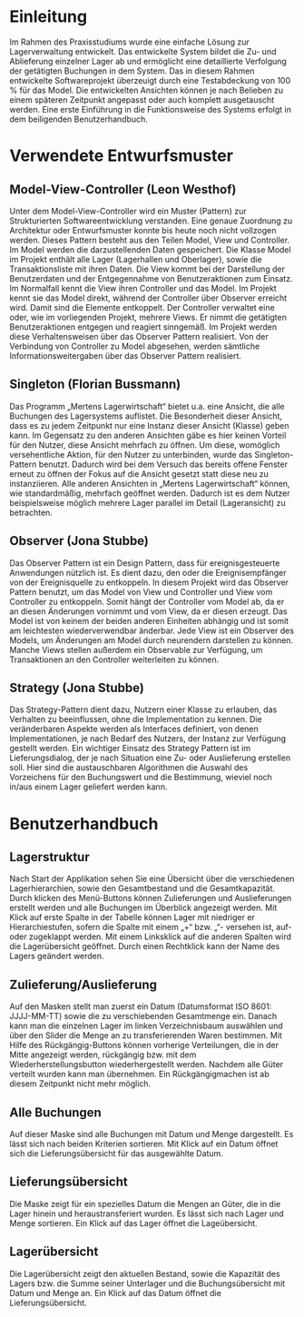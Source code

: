 # Einleitung
Im Rahmen des Praxisstudiums wurde eine einfache Lösung zur Lagerverwaltung entwickelt. Das entwickelte System bildet die Zu- und Ablieferung einzelner Lager ab und ermöglicht eine detaillierte Verfolgung der getätigten Buchungen in dem System.
Das in diesem Rahmen entwickelte Softwareprojekt überzeuigt durch eine Testabdeckung von 100 % für das Model. Die entwickelten Ansichten können je nach Belieben zu einem späteren Zeitpunkt angepasst oder auch komplett ausgetauscht werden.
Eine erste Einführung in die Funktionsweise des Systems erfolgt in dem beiligenden Benutzerhandbuch.

# Verwendete Entwurfsmuster
## Model-View-Controller (Leon Westhof)
Unter dem Model-View-Controller wird ein Muster (Pattern) zur Strukturierten Softwareentwicklung verstanden. Eine genaue Zuordnung zu Architektur oder Entwurfsmuster konnte bis heute noch nicht vollzogen werden. Dieses Pattern besteht aus den Teilen Model, View und Controller. Im Model werden die darzustellenden Daten gespeichert. Die Klasse Model im Projekt enthält alle Lager (Lagerhallen und Oberlager), sowie die Transaktionsliste mit ihren Daten. Die View kommt bei der Darstellung der Benutzerdaten und der Entgegennahme von Benutzeraktionen zum Einsatz. Im Normalfall kennt die View ihren Controller und das Model. Im Projekt kennt sie das Model direkt, während der Controller über Observer erreicht wird. Damit sind die Elemente entkoppelt.
Der Controller verwaltet eine oder, wie im vorliegenden Projekt, mehrere Views. Er nimmt die getätigten Benutzeraktionen entgegen und reagiert sinngemäß. Im Projekt werden diese Verhaltensweisen über das Observer Pattern realisiert. Von der Verbindung von Controller zu Model abgesehen, werden sämtliche Informationsweitergaben über das Observer Pattern realisiert.

## Singleton (Florian Bussmann)
Das Programm „Mertens Lagerwirtschaft“ bietet u.a. eine Ansicht, die alle Buchungen des Lagersystems auflistet. Die Besonderheit dieser Ansicht, dass es zu jedem Zeitpunkt nur eine Instanz dieser Ansicht (Klasse) geben kann. Im Gegensatz zu den anderen Ansichten gäbe es hier keinen Vorteil für den Nutzer, diese Ansicht mehrfach zu öffnen. Um diese, womöglich versehentliche Aktion, für den Nutzer zu unterbinden, wurde das Singleton-Pattern benutzt. Dadurch wird bei dem Versuch das bereits offene Fenster erneut zu öffnen der Fokus auf die Ansicht gesetzt statt diese neu zu instanziieren.
Alle anderen Ansichten in „Mertens Lagerwirtschaft“ können, wie standardmäßig, mehrfach geöffnet werden. Dadurch ist es dem Nutzer beispielsweise möglich mehrere Lager parallel im Detail (Lageransicht) zu betrachten.

## Observer (Jona Stubbe)
Das Observer Pattern ist ein Design Pattern, dass für ereignisgesteuerte Anwendungen nützlich ist. Es dient dazu, den oder die Ereignisempfänger von der Ereignisquelle zu entkoppeln. In diesem Projekt wird das Observer Pattern benutzt, um das Model von View und Controller und View vom Controller zu entkoppeln. Somit hängt der Controller vom Model ab, da er an diesen Änderungen vornimmt und vom View, da er diesen erzeugt. Das Model ist von keinem der beiden anderen Einheiten abhängig und ist somit am leichtesten wiederverwendbar änderbar. Jede View ist ein Observer des Models, um Änderungen am Model durch neurendern darstellen zu können. Manche Views stellen außerdem ein Observable zur Verfügung, um Transaktionen an den Controller weiterleiten zu können.
## Strategy (Jona Stubbe)
Das Strategy-Pattern dient dazu, Nutzern einer Klasse zu erlauben, das Verhalten zu beeinflussen, ohne die Implementation zu kennen. Die veränderbaren Aspekte werden als Interfaces definiert, von denen Implementationen, je nach Bedarf des Nutzers, der Instanz zur Verfügung gestellt werden.
Ein wichtiger Einsatz des Strategy Pattern ist im Lieferungsdialog, der je nach Situation eine Zu- oder Auslieferung erstellen soll. Hier sind die austauschbaren Algorithmen die Auswahl des Vorzeichens für den Buchungswert und die Bestimmung, wieviel noch in/aus einem Lager geliefert werden kann.
 
# Benutzerhandbuch
## Lagerstruktur
Nach Start der Applikation sehen Sie eine Übersicht über die verschiedenen Lagerhierarchien, sowie den Gesamtbestand und die Gesamtkapazität. Durch klicken des Menü-Buttons können Zulieferungen und Auslieferungen erstellt werden und alle Buchungen im Überblick angezeigt werden. Mit Klick auf erste Spalte in der Tabelle können Lager mit niedriger er Hierarchiestufen, sofern die Spalte mit einem „+“ bzw. „“- versehen ist, auf- oder zugeklappt werden. Mit einem Linksklick auf die anderen Spalten wird die Lagerübersicht geöffnet. Durch einen Rechtklick kann der Name des Lagers geändert werden.

## Zulieferung/Auslieferung
Auf den Masken stellt man zuerst ein Datum (Datumsformat ISO 8601: JJJJ-MM-TT) sowie die zu verschiebenden Gesamtmenge ein. Danach kann man die einzelnen Lager im linken Verzeichnisbaum auswählen und über den Slider die Menge an zu transferierenden Waren bestimmen. Mit Hilfe des Rückgängig-Buttons können vorherige Verteilungen, die in der Mitte angezeigt werden, rückgängig bzw. mit dem Wiederherstellungsbutton wiederhergestellt werden. Nachdem alle Güter verteilt wurden kann man übernehmen. Ein Rückgängigmachen ist ab diesem Zeitpunkt nicht mehr möglich.

## Alle Buchungen
Auf dieser Maske sind alle Buchungen mit Datum und Menge dargestellt. Es lässt sich nach beiden Kriterien sortieren. Mit Klick auf ein Datum öffnet sich die Lieferungsübersicht für das ausgewählte Datum.

## Lieferungsübersicht
Die Maske zeigt für ein spezielles Datum die Mengen an Güter, die in die Lager hinein und heraustransferiert wurden. Es lässt sich nach Lager und Menge sortieren. Ein Klick auf das Lager öffnet die Lageübersicht.

## Lagerübersicht
Die Lagerübersicht zeigt den aktuellen Bestand, sowie die Kapazität des Lagers bzw. die Summe seiner Unterlager und die Buchungsübersicht mit Datum und Menge an. Ein Klick auf das Datum öffnet die Lieferungsübersicht.